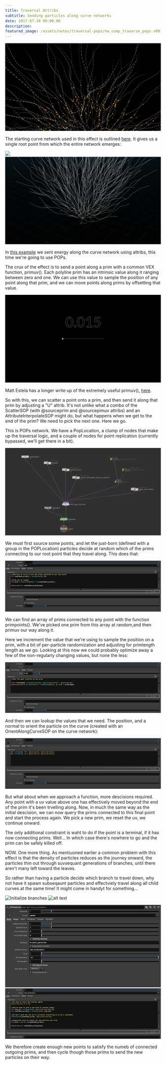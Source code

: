 ```yaml
---
title: Traversal Attribs
subtitle: Sending particles along curve networks
date: 2017-07-30 00:00:00
description:
featured_image: /assets/notes/traversal-pops/nw_comp_traverse_pops.v001.jpg
---
```


<div class="gallery" data-columns="2">
	<img src="/assets/notes/traversal-pops/traversal_pops-poster.gif">
</div>

The starting curve network used in this effect is outlined [here](/notes/tendrils). It gives us a single root point from which the entire network emerges:

<div class="gallery" data-columns="2">
		<img src="/assets/notes/traversal-pops/traverse_pops_initial.closer.jpg">
		<img src="/assets/notes/traversal-pops/traverse_pops_initial.far.jpg">
</div>

In [this example](/notes/traversal-attrib) we sent energy along the curve network using attribs, this time we're going to use POPs.

The crux of the effect is to send a point along a prim with a common VEX function, primuv(). Each polyline prim has an intrinsic value along it ranging between zero and one. We can use this value to sample the position of any point along that prim, and we can move points along prims by offsetting that value.

![PrimUV](../assets/notes/traversal-pops/primuv.gif)

Matt Estela has a longer write up of the extremely useful primuv(), [here](https://tokeru.com/cgwiki/JoyOfVex19.html).

So with this, we can scatter a point onto a prim, and then send it along that prim by adjusting a "U" attrib. It's not unlike what a combo of the ScatterSOP (with @sourceprim and @sourcepimuv attribs) and an AttributeInterpolateSOP might do, but what happens when we get to the end of the prim? We need to pick the next one. Here we go.

This is POPs network. We have a PopLocation, a clump of nodes that make up the traversal logic, and a couple of nodes for point replication (currently bypassed, we'll get there in a bit).

![Overview](/assets/notes/traversal-pops/traverse_pops_overview.jpg)

We must first source some points, and let the just-born (defined with a group in the POPLocation) particles decide at random which of the prims connecting to our root point that they travel along. This does that:

![Initialize](/assets/notes/traversal-pops/traverse_pops_init.jpg)

We can find an array of prims connected to any point with the function primpoints(). We've picked one prim from this array at random,and then primuv our way along it.

Here we increment the value that we're using to sample the position on a prim, with a bit of per-particle randomization and adjusting for primlength length as we go. Looking at this now we could probably optimize away a few of the non-regularly changing values, but none the less:

![Traverse](/assets/notes/traversal-pops/traverse_pops_traverse.jpg)

And then we can lookup the values that we need. The position, and a normal to orient the particle on the curve (created with an OrientAlongCurveSOP on the curve network):

![Apply attribs](/assets/notes/traversal-pops/traverse_pops_apply.jpg)

But what about when we approach a function, more descisions required. Any point with a uv value above one has effectively moved beyond the end of the prim it's been trvelling along. Now, in much the same way as the initial descision, we can now query the prims connected to this final point and start the process again. We pick a new prim, we reset the uv, we continue onward.

The only additional constraint is waht to do if the point is a terminal, if it has now connecting prims. Well... In which case there's nowhere to go and the prim can be safely killed off.

NOW. One more thing. As mentiuoned earlier a common problem with this effect is that the density of particles reduces as the journey onward, the particles thin out through suvsequant generations of branches, until there aren't many left toward the leaves.

So rather than having a particle decide which branch to travel down, why not have it spawn subseqaunt particles and effectviely travel along all child curves at the same time! It might come in handyt for something...

![Initialize branches]()
![alt text]()

<div class="gallery" data-columns="2">
	<img src="/assets/notes/traversal-pops/traverse_pops_branch_source.jpg">
	<img src="/assets/notes/traversal-pops/traverse_pops_initbranches.jpg">	
</div>

We therefore create enough new points to satisfy the numeb of connected outgoing prims, and then cycle though those prims to send the new particles on their way.